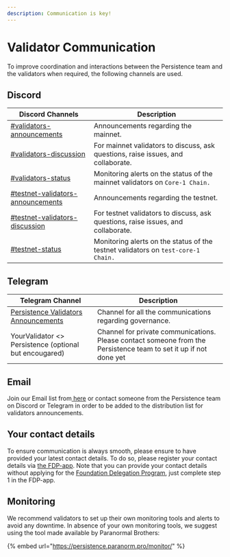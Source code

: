 ```yaml
---
description: Communication is key!
---
```


# Validator Communication

To improve coordination and interactions between the Persistence team and the validators when required, the following channels are used.

## Discord

| Discord Channels                                                                                         | Description                                                                       |
| -------------------------------------------------------------------------------------------------------- | --------------------------------------------------------------------------------- |
| [#validators-announcements](https://discord.com/channels/796174129077813248/1021758804410519594)         | Announcements regarding the mainnet.                                              |
| [#validators-discussion](https://discord.com/channels/796174129077813248/825820268231655425)             | For mainnet validators to discuss, ask questions, raise issues, and collaborate.  |
| [#validators-status](https://discord.com/channels/796174129077813248/854663233465090048)                 | Monitoring alerts on the status of the mainnet validators on `Core-1 Chain.`      |
| [#testnet-validators-announcements](https://discord.com/channels/796174129077813248/1042042319987294229) | Announcements regarding the testnet.                                              |
| [#testnet-validators-discussion](https://discord.com/channels/796174129077813248/1042043039113289778)    | For testnet validators to discuss, ask questions, raise issues, and collaborate.  |
| [#testnet-status](https://discord.gg/GsYrAVstjD)                                                         | Monitoring alerts on the status of the testnet validators on `test-core-1 Chain.` |

## Telegram

| Telegram Channel                                                                  | Description                                                                                                       |
| --------------------------------------------------------------------------------- | ----------------------------------------------------------------------------------------------------------------- |
| [Persistence Validators Announcements](https://t.me/PersistenceValidatorsUpdates) | Channel for all the communications regarding governance.                                                          |
| YourValidator <> Persistence (optional but encougared)                            | Channel for private communications. Please contact someone from the Persistence team to set it up if not done yet |



## Email

Join our Email list from[ here](http://eepurl.com/idRmrT) or contact someone from the Persistence team on Discord or Telegram in order to be added to the distribution list for validators announcements.&#x20;



## Your contact details

To ensure communication is always smooth, please ensure to have provided your latest contact details. To do so, please register your contact details via [the FDP-app](https://fdp.persistence.one). Note that you can provide your contact details without applying for the [Foundation Delegation Program](foundation-delegations/), just complete step 1 in the FDP-app.&#x20;

## Monitoring

We recommend validators to set up their own monitoring tools and alerts to avoid any downtime. In absence of your own monitoring tools, we suggest using the tool made available by Paranormal Brothers:

{% embed url="https://persistence.paranorm.pro/monitor/" %}
